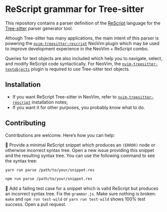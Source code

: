 # ReScript grammar for Tree-sitter

This repository contains a parser definition of the [ReScript](https://rescript-lang.org/) language for the [Tree-sitter](https://tree-sitter.github.io/tree-sitter/) parser generator tool.

Athough Tree-sitter has many applications, the main intent of this parser is powering the [`nvim-treesitter-rescript`](https://github.com/nkrkv/nvim-tree-sitter-rescript/) NeoVim plugin which may be used to improve development experience in the NeoVim + ReScript combo.

Queries for text objects are also included which help you to navigate, select, and modify ReScript code syntactically. For NeoVim, the [`nvim-treesitter-textobjects`](https://github.com/nvim-treesitter/nvim-treesitter-textobjects) plugin is required to use Tree-sitter text objects.

## Installation

- If you want ReScript Tree-sitter in NeoVim, refer to [`nvim-treesitter-rescript`](https://github.com/nkrkv/nvim-tree-sitter-rescript/) installation notes;
- If you want it for other purposes, you probably know what to do.

## Contributing

Contributions are welcome. Here’s how you can help:

🙂 Provide a minimal ReScript snippet which produces an `(ERROR)` node or otherwise incorrect syntax tree. Open a new issue providing this snippet and the resulting syntax tree. You can use the following command to see the syntax tree:

```bash
yarn run parse /path/to/your/snippet.res

npm run parse /path/to/your/snippet.res
```

🤩 Add a failing test case for a snippet which is valid ReScript but produces an incorrect syntax tree. Fix the `grammar.js`. Make sure nothing is broken: `make` and `npm run test-wild` or `yarn run test-wild` shows 100% test success. Open a pull request.


